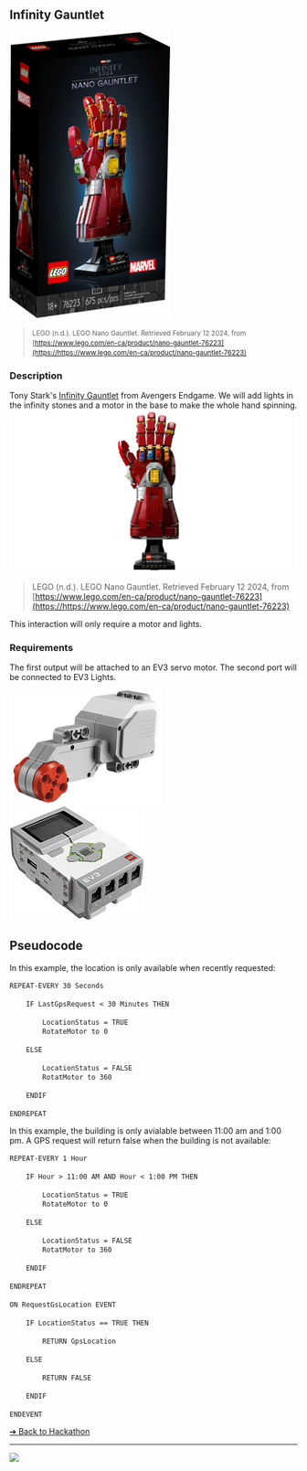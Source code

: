 ## Infinity Gauntlet

<img src="images/Infinity-Gauntlet-box.webp" style="height: 500px;"> 

> <small>LEGO (n.d.). LEGO Nano Gauntlet. Retrieved February 12 2024, from [https://www.lego.com/en-ca/product/nano-gauntlet-76223](https://https://www.lego.com/en-ca/product/nano-gauntlet-76223)</small>

### Description

Tony Stark's [Infinity Gauntlet](https://www.lego.com/en-ca/product/nano-gauntlet-76223) from Avengers Endgame. We will add lights in the infinity stones and a motor in the base to make the whole hand spinning.
![Infinity Gauntlet](images/Infinity-Gauntlet.webp)

> <smalll>LEGO (n.d.). LEGO Nano Gauntlet. Retrieved February 12 2024, from [https://www.lego.com/en-ca/product/nano-gauntlet-76223](https://https://www.lego.com/en-ca/product/nano-gauntlet-76223)</small>

This interaction will only require a motor and lights.

### Requirements

The first output will be attached to an EV3 servo motor. The second port will be connected to EV3 Lights.

<img src="/media/ev3/servo-motor.png" height="200">
<img src="/media/ev3/brick.jpg" height="200">

## Pseudocode

In this example, the location is only available when recently requested:

```pseudocode
REPEAT-EVERY 30 Seconds

    IF LastGpsRequest < 30 Minutes THEN

        LocationStatus = TRUE
        RotateMotor to 0

    ELSE

        LocationStatus = FALSE
        RotatMotor to 360

    ENDIF

ENDREPEAT
```

In this example, the building is only avialable between 11:00 am and 1:00 pm. A GPS request will return false when the building is not available:

```pseudocode
REPEAT-EVERY 1 Hour

    IF Hour > 11:00 AM AND Hour < 1:00 PM THEN

        LocationStatus = TRUE
        RotateMotor to 0

    ELSE

        LocationStatus = FALSE
        RotatMotor to 360

    ENDIF

ENDREPEAT

ON RequestGsLocation EVENT

    IF LocationStatus == TRUE THEN

        RETURN GpsLocation

    ELSE

        RETURN FALSE

    ENDIF

ENDEVENT
```

[&#10132; Back to Hackathon](/hackathon-set/)

---

<a href="https://brickmmo.com">
<img src="https://brickmmo.com/images/brickmmo-logo-horizontal.jpg" width="100">
</a>
